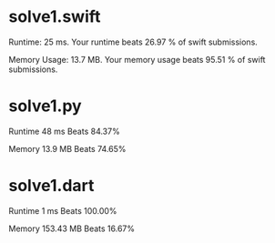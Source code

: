 # solve1.swift

Runtime: 25 ms. Your runtime beats 26.97 % of swift submissions.

Memory Usage: 13.7 MB. Your memory usage beats 95.51 % of swift submissions.

# solve1.py

Runtime 48 ms Beats 84.37%

Memory 13.9 MB Beats 74.65%

# solve1.dart

Runtime 1 ms Beats 100.00%

Memory 153.43 MB Beats 16.67%

